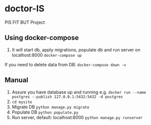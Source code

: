 # doctor-IS
PIS FIT BUT Project


## Using docker-compose
1. It will start db, apply migrations, populate db and run server on  localhost:8000
`docker-compose up`

If you need to delete data from DB:
`docker-compose down -v`

## Manual
1. Assure you have database up and running
e.g. `docker run --name postgres --publish 127.0.0.1:5432:5432 -d postgres`
2. `cd mysite`
3. Migrate DB
`python manage.py migrate`
4. Populate DB
`python populate.py`
5. Run server, default: localhost:8000
`python manage.py runserver`
